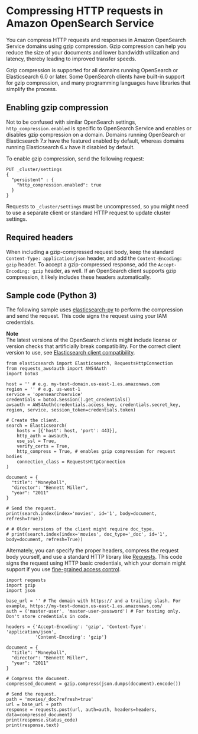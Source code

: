 # Compressing HTTP requests in Amazon OpenSearch Service<a name="gzip"></a>

You can compress HTTP requests and responses in Amazon OpenSearch Service domains using gzip compression\. Gzip compression can help you reduce the size of your documents and lower bandwidth utilization and latency, thereby leading to improved transfer speeds\.

Gzip compression is supported for all domains running OpenSearch or Elasticsearch 6\.0 or later\. Some OpenSearch clients have built\-in support for gzip compression, and many programming languages have libraries that simplify the process\.

## Enabling gzip compression<a name="gzip-enable"></a>

Not to be confused with similar OpenSearch settings, `http_compression.enabled` is specific to OpenSearch Service and enables or disables gzip compression on a domain\. Domains running OpenSearch or Elasticsearch 7\.*x* have the featured enabled by default, whereas domains running Elasticsearch 6\.*x* have it disabled by default\.

To enable gzip compression, send the following request:

```
PUT _cluster/settings
{
  "persistent" : {
    "http_compression.enabled": true
  }
}
```

Requests to `_cluster/settings` must be uncompressed, so you might need to use a separate client or standard HTTP request to update cluster settings\.

## Required headers<a name="gzip-headers"></a>

When including a gzip\-compressed request body, keep the standard `Content-Type: application/json` header, and add the `Content-Encoding: gzip` header\. To accept a gzip\-compressed response, add the `Accept-Encoding: gzip` header, as well\. If an OpenSearch client supports gzip compression, it likely includes these headers automatically\.

## Sample code \(Python 3\)<a name="gzip-code"></a>

The following sample uses [elasticsearch\-py](https://elasticsearch-py.readthedocs.io) to perform the compression and send the request\. This code signs the request using your IAM credentials\. 

**Note**  
The latest versions of the OpenSearch clients might include license or version checks that artificially break compatibility\. For the correct client version to use, see [Elasticsearch client compatibility](samplecode.md#client-compatibility)\.

```
from elasticsearch import Elasticsearch, RequestsHttpConnection
from requests_aws4auth import AWS4Auth
import boto3

host = '' # e.g. my-test-domain.us-east-1.es.amazonaws.com
region = '' # e.g. us-west-1
service = 'opensearchservice'
credentials = boto3.Session().get_credentials()
awsauth = AWS4Auth(credentials.access_key, credentials.secret_key, region, service, session_token=credentials.token)

# Create the client.
search = Elasticsearch(
    hosts = [{'host': host, 'port': 443}],
    http_auth = awsauth,
    use_ssl = True,
    verify_certs = True,
    http_compress = True, # enables gzip compression for request bodies
    connection_class = RequestsHttpConnection
)

document = {
  "title": "Moneyball",
  "director": "Bennett Miller",
  "year": "2011"
}

# Send the request.
print(search.index(index='movies', id='1', body=document, refresh=True))

# # Older versions of the client might require doc_type.
# print(search.index(index='movies', doc_type='_doc', id='1', body=document, refresh=True))
```

Alternately, you can specify the proper headers, compress the request body yourself, and use a standard HTTP library like [Requests](https://2.python-requests.org)\. This code signs the request using HTTP basic credentials, which your domain might support if you use [fine\-grained access control](fgac.md)\.

```
import requests
import gzip
import json

base_url = '' # The domain with https:// and a trailing slash. For example, https://my-test-domain.us-east-1.es.amazonaws.com/
auth = ('master-user', 'master-user-password') # For testing only. Don't store credentials in code.

headers = {'Accept-Encoding': 'gzip', 'Content-Type': 'application/json',
           'Content-Encoding': 'gzip'}

document = {
  "title": "Moneyball",
  "director": "Bennett Miller",
  "year": "2011"
}

# Compress the document.
compressed_document = gzip.compress(json.dumps(document).encode())

# Send the request.
path = 'movies/_doc?refresh=true'
url = base_url + path
response = requests.post(url, auth=auth, headers=headers, data=compressed_document)
print(response.status_code)
print(response.text)
```